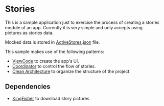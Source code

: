 # Stories

This is a sample application just to exercise the process of creating a stories module of an app.
Currently it is very simple and only accepts using pictures as stories data.

Mocked data is stored in [ActiveStores.json](Stories/ActiveStoriesUseCase/Resources/ActiveStories.json) file.

This sample makes use of the following patterns:

* [ViewCode]() to create the app's UI.
* [Coordinator](https://www.hackingwithswift.com/articles/71/how-to-use-the-coordinator-pattern-in-ios-apps) to control the flow of stories.
* [Clean Architecture](https://blog.cleancoder.com/uncle-bob/2012/08/13/the-clean-architecture.html) to organize the structure of the project.

## Dependencies

* [KingFisher](https://github.com/onevcat/Kingfisher) to download story pictures.